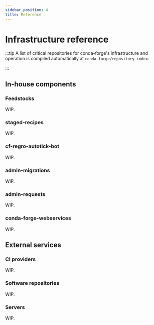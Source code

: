```yaml
---
sidebar_position: 4
title: Reference
---
```


# Infrastructure reference

:::tip
A list of critical repositories for conda-forge's infrastructure and operation is compiled automatically at `conda-forge/repository-index`.

<!-- TODO: Implement repository and link -->

:::

<!-- TODO: Bring content from `package-building` and `feedstock-maintenance` as needed -->

## In-house components

### Feedstocks

WIP.

### staged-recipes

WIP.

### cf-regro-autotick-bot

WIP.

### admin-migrations

WIP.

### admin-requests

WIP.

### conda-forge-webservices

WIP.

## External services

### CI providers

WIP.

### Software repositories

WIP.

### Servers

WIP.
